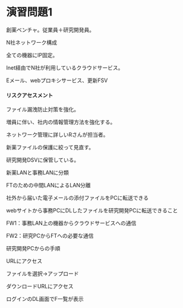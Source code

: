 # 演習問題1


創薬ベンチャ。従業員＋研究開発員。

N社ネットワーク構成

全ての機器にIP固定。

Inet経由でN社が利用しているクラウドサービス。

Eメール、webプロキシサービス、更新FSV

#### リスクアセスメント

ファイル漏洩防止対策を強化。

増員に伴い、社内の情報管理方法を強化する。

ネットワーク管理に詳しいRさんが担当者。

新薬ファイルの保護に絞って見直す。

研究開発DSVに保管している。

新薬LANと事務LANに分類

FTのための中間LANによるLAN分離

社外から届いた電子メールの添付ファイルをPCに転送できる

webサイトから事務PCにDLしたファイルを研究開発PCに転送できること

FW1：事務LAN上の機器からクラウドサービスへの通信

FW2：研究PCからFTへの必要な通信


研究開発PCからの手順

URLにアクセス

ファイルを選択→アップロード

ダウンロードURLにアクセス

ログインのDL画面でF一覧が表示

